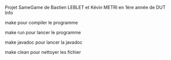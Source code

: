 Projet SameGame de Bastien LEBLET et Kévin METRI en 1ère année de DUT Info

make pour compiler le programme

make run pour lancer le programme

make javadoc pour lancer la javadoc 

make clean pour nettoyer les fichier
